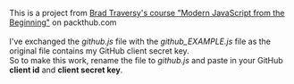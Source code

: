 This is a project from [Brad Traversy's course "Modern JavaScript from the Beginning"](https://subscription.packtpub.com/video/web-development/9781789539509/p8/video8_1/github-finder-part-1-intro-ui) on packthub.com <br>
<br>
I've exchanged the *github.js* file with the *github_EXAMPLE.js* file as the original file contains my GitHub client secret key. <br>
So to make this work, rename the file to *github.js* and paste in your GitHub **client id** and **client secret key**. <br> 
